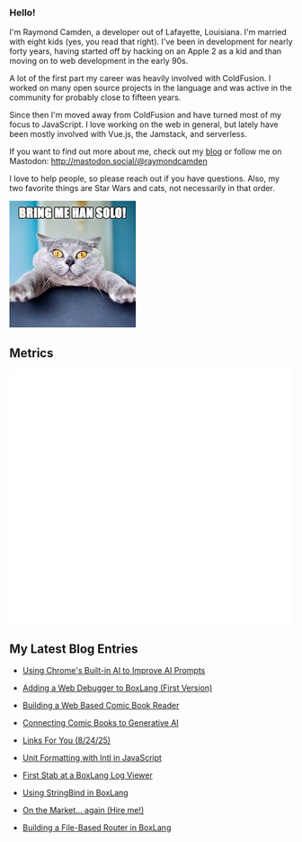### Hello!

I'm Raymond Camden, a developer out of Lafayette, Louisiana. I'm married with eight kids (yes, you read that right). I've been in development for nearly forty years, having started off by hacking on an Apple 2 as a kid and than moving on to web development in the early 90s.

A lot of the first part my career was heavily involved with ColdFusion. I worked on many open source projects in the language and was active in the community for probably close to fifteen years. 

Since then I'm moved away from ColdFusion and have turned most of my focus to JavaScript. I love working on the web in general, but lately have been mostly involved with Vue.js, the Jamstack, and serverless. 

If you want to find out more about me, check out my [blog](https://www.raymondcamden.com) or follow me on Mastodon: <http://mastodon.social/@raymondcamden>

I love to help people, so please reach out if you have questions. Also, my two favorite things are Star Wars and cats, not necessarily in that order.

![Star Wars cat](https://raw.githubusercontent.com/cfjedimaster/cfjedimaster/master/cat.jpg)

## Metrics

<picture>
  <img src="/github-metrics.svg" alt="Metrics">
</picture>

<!-- RSS -->
## My Latest Blog Entries

* [Using Chrome's Built-in AI to Improve AI Prompts](https://www.raymondcamden.com/2025/09/05/using-chromes-built-in-ai-to-improve-ai-prompts)

* [Adding a Web Debugger to BoxLang (First Version)](https://www.raymondcamden.com/2025/09/01/adding-a-web-debugger-to-boxlang-first-version)

* [Building a Web Based Comic Book Reader](https://www.raymondcamden.com/2025/08/28/building-a-web-based-comic-book-reader)

* [Connecting Comic Books to Generative AI](https://www.raymondcamden.com/2025/08/26/connecting-comic-books-to-generative-ai)

* [Links For You (8/24/25)](https://www.raymondcamden.com/2025/08/24/links-for-you-82425)

* [Unit Formatting with Intl in JavaScript](https://www.raymondcamden.com/2025/08/22/unit-formatting-with-intl-in-javascript)

* [First Stab at a BoxLang Log Viewer](https://www.raymondcamden.com/2025/08/20/first-stab-at-a-boxlang-log-viewer)

* [Using StringBind in BoxLang](https://www.raymondcamden.com/2025/08/18/using-stringbind-in-boxlang)

* [On the Market... again (Hire me!)](https://www.raymondcamden.com/2025/08/15/on-the-market-again)

* [Building a File-Based Router in BoxLang](https://www.raymondcamden.com/2025/08/14/building-a-file-based-router-in-boxlang)

<!-- ENDRSS -->

